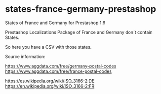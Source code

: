 # states-france-germany-prestashop
States of France and Germany for Prestashop 1.6

Prestashop Localizations Package of France and Germany don´t contain States.

So here you have a CSV with those states.

Source information:

https://www.aggdata.com/free/germany-postal-codes
https://www.aggdata.com/free/france-postal-codes

https://es.wikipedia.org/wiki/ISO_3166-2:DE
https://en.wikipedia.org/wiki/ISO_3166-2:FR